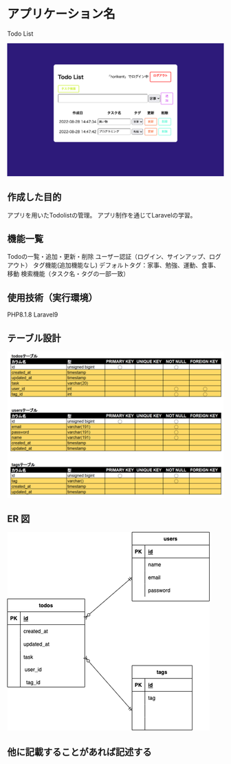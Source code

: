 # アプリケーション名
Todo List

<img src="image/top.png" alt="">

## 作成した目的
アプリを用いたTodolistの管理。
アプリ制作を通じてLaravelの学習。

## 機能一覧
Todoの一覧・追加・更新・削除
ユーザー認証（ログイン、サインアップ、ログアウト）
タグ機能(追加機能なし)
デフォルトタグ：家事、勉強、運動、食事、移動
検索機能（タスク名・タグの一部一致）

## 使用技術（実行環境）
PHP8.1.8 
Laravel9

## テーブル設計

<img src="image/table.png" alt=""> 

## ER 図

<img src="image/todo.drawio.png" alt=""> 


## 他に記載することがあれば記述する

